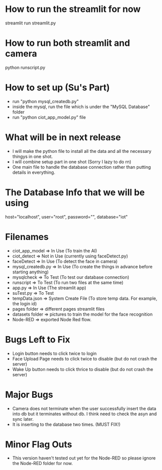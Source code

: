 # How to run the streamlit for now

streamlit run streamlit.py

# How to run both streamlit and camera

python runscript.py

# How to set up (Su's Part)

- run "python mysql_createdb.py"
- inside the mysql, run the file which is under the "MySQL Database" folder
- run "python ciot_app_model.py" file

# What will be in next release

- I will make the python file to install all the data and all the necessary thingys in one shot.
- I will combine setup part in one shot (Sorry I lazy to do rn)
- One main file to handle the database connection rather than putting details in everything.

# The Database Info that we will be using

host="localhost",
user="root",
password="",
database="iot"

# Filenames

- ciot_app_model => In Use (To train the AI)
- ciot_detect => Not in Use (currently using faceDetect.py)
- faceDetect => In Use (To detect the face in camera)
- mysql_createdb.py => In Use (To create the things in advance before starting anything)
- mysqlcheck => To Test (To test our database connection)
- runscript => To Test (To run two files at the same time)
- app.py => In Use (The streamlit app)
- suTest.py => To Test
- tempData.json => System Create File (To store temp data. For example, the login id)
- pages folder => different pages streamlit files
- datasets folder => pictures to train the model for the face recognition
- Node-RED => exported Node Red flow.

# Bugs Left to Fix

- Login button needs to click twice to login
- Face Upload Page needs to click twice to disable (but do not crash the server)
- Wake Up button needs to click thrice to disable (but do not crash the server)

# Major Bugs

- Camera does not terminate when the user successfully insert the data into db but it terminates without db. I think need to check the asyn and sync later.
- It is inserting to the database two times. (MUST FIX!)

# Minor Flag Outs

- This version haven't tested out yet for the Node-RED so please ignore the Node-RED folder for now.
